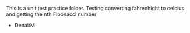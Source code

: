 This is a unit test practice folder. Testing converting fahrenhight to celcius and getting the nth Fibonacci number

- DenaitM
